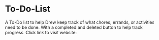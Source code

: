 # To-Do-List
A To-Do list to help Drew keep track of what chores, errands, or activities need to be done. With a completed and deleted button to help track progress.
Click link to visit website: 
